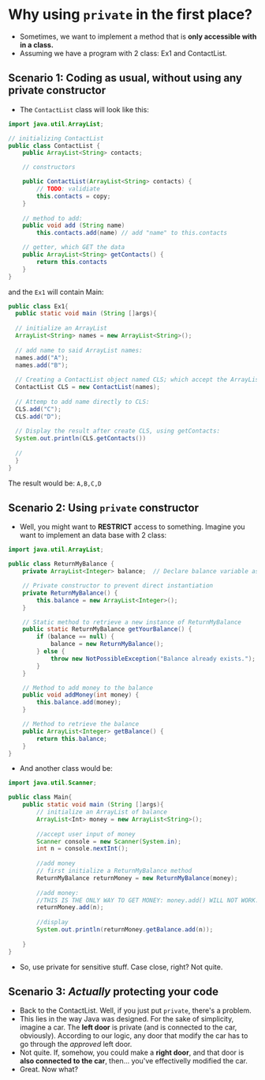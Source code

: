 # Why using `private` in the first place?
- Sometimes, we want to implement a method that is **only accessible with in a class.**
- Assuming we have a program with 2 class: Ex1 and ContactList.
## Scenario 1: Coding as usual, without using any private constructor
- The `ContactList` class will look like this:
```java
import java.util.ArrayList;

// initializing ContactList
public class ContactList {
    public ArrayList<String> contacts;

    // constructors

    public ContactList(ArrayList<String> contacts) {
        // TODO: validiate
        this.contacts = copy;
    }
    
    // method to add:
    public void add (String name)
        this.contacts.add(name) // add "name" to this.contacts

    // getter, which GET the data
    public ArrayList<String> getContacts() {
        return this.contacts
    }
}
```
and the `Ex1` will contain Main:
```java
public class Ex1{
  public static void main (String []args){
  
  // initialize an ArrayList
  ArrayList<String> names = new ArrayList<String>();
  
  // add name to said ArrayList names:
  names.add("A");
  names.add("B");
  
  // Creating a ContactList object named CLS; which accept the ArrayList names above
  ContactList CLS = new ContactList(names);
  
  // Attemp to add name directly to CLS:
  CLS.add("C");
  CLS.add("D");
  
  // Display the result after create CLS, using getContacts:
  System.out.println(CLS.getContacts())
  
  //
  }
}
```
The result would be:
`
A,B,C,D
`
## Scenario 2: Using `private` constructor
- Well, you might want to **RESTRICT** access to something. Imagine you want to implement an data base with 2 class:
```java
import java.util.ArrayList;

public class ReturnMyBalance {
    private ArrayList<Integer> balance;  // Declare balance variable as an instance field

    // Private constructor to prevent direct instantiation
    private ReturnMyBalance() {
        this.balance = new ArrayList<Integer>();
    }

    // Static method to retrieve a new instance of ReturnMyBalance
    public static ReturnMyBalance getYourBalance() {
        if (balance == null) {
            balance = new ReturnMyBalance();
        } else {
            throw new NotPossibleException("Balance already exists.");
        }
    }

    // Method to add money to the balance
    public void addMoney(int money) {
        this.balance.add(money);
    }

    // Method to retrieve the balance
    public ArrayList<Integer> getBalance() {
        return this.balance;
    }
}
```
- And another class would be:
```java
import java.util.Scanner;

public class Main{
    public static void main (String []args){
        // initialize an ArrayList of balance
        ArrayList<Int> money = new ArrayList<String>();
        
        //accept user input of money
        Scanner console = new Scanner(System.in);
        int n = console.nextInt();
        
        //add money
        // first initialize a ReturnMyBalance method
        ReturnMyBalance returnMoney = new ReturnMyBalance(money);
        
        //add money:
        //THIS IS THE ONLY WAY TO GET MONEY: money.add() WILL NOT WORK.
        returnMoney.add(n);
        
        //display
        System.out.println(returnMoney.getBalance.add(n));
        
    }
}
```
- So, use private for sensitive stuff. Case close, right? Not quite.

## Scenario 3: *Actually* protecting your code
- Back to the ContactList. Well, if you just put `private`, there's a problem.
- This lies in the way Java was designed. For the sake of simplicity, imagine a car. The **left door** is private (and is connected to the car, obviously). According to our logic, any door that modify the car has to go through the *approved* left door.
- Not quite. If, somehow, you could make a **right door**, and that door is **also connected to the car**, then... you've effectivelly modified the car. 
- Great. Now what?
